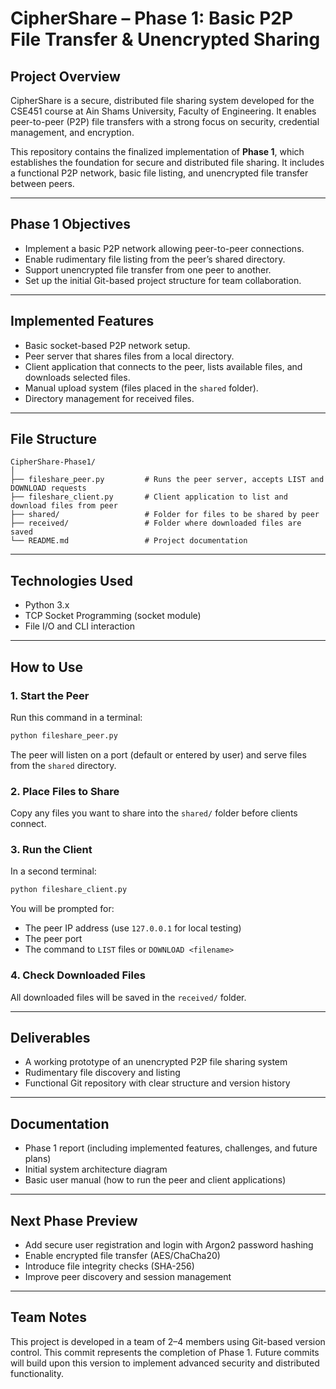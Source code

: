 # CipherShare – Phase 1: Basic P2P File Transfer & Unencrypted Sharing

## Project Overview

CipherShare is a secure, distributed file sharing system developed for the CSE451 course at Ain Shams University, Faculty of Engineering. It enables peer-to-peer (P2P) file transfers with a strong focus on security, credential management, and encryption. 

This repository contains the finalized implementation of **Phase 1**, which establishes the foundation for secure and distributed file sharing. It includes a functional P2P network, basic file listing, and unencrypted file transfer between peers.

---

## Phase 1 Objectives

- Implement a basic P2P network allowing peer-to-peer connections.
- Enable rudimentary file listing from the peer’s shared directory.
- Support unencrypted file transfer from one peer to another.
- Set up the initial Git-based project structure for team collaboration.

---

## Implemented Features

- Basic socket-based P2P network setup.
- Peer server that shares files from a local directory.
- Client application that connects to the peer, lists available files, and downloads selected files.
- Manual upload system (files placed in the `shared` folder).
- Directory management for received files.

---

## File Structure

```
CipherShare-Phase1/
│
├── fileshare_peer.py         # Runs the peer server, accepts LIST and DOWNLOAD requests
├── fileshare_client.py       # Client application to list and download files from peer
├── shared/                   # Folder for files to be shared by peer
├── received/                 # Folder where downloaded files are saved
└── README.md                 # Project documentation
```

---

## Technologies Used

- Python 3.x
- TCP Socket Programming (socket module)
- File I/O and CLI interaction

---

## How to Use

### 1. Start the Peer

Run this command in a terminal:
```bash
python fileshare_peer.py
```

The peer will listen on a port (default or entered by user) and serve files from the `shared` directory.

### 2. Place Files to Share

Copy any files you want to share into the `shared/` folder before clients connect.

### 3. Run the Client

In a second terminal:
```bash
python fileshare_client.py
```

You will be prompted for:
- The peer IP address (use `127.0.0.1` for local testing)
- The peer port
- The command to `LIST` files or `DOWNLOAD <filename>`

### 4. Check Downloaded Files

All downloaded files will be saved in the `received/` folder.

---

## Deliverables

- A working prototype of an unencrypted P2P file sharing system
- Rudimentary file discovery and listing
- Functional Git repository with clear structure and version history

---

## Documentation

- Phase 1 report (including implemented features, challenges, and future plans)
- Initial system architecture diagram
- Basic user manual (how to run the peer and client applications)

---

## Next Phase Preview

- Add secure user registration and login with Argon2 password hashing
- Enable encrypted file transfer (AES/ChaCha20)
- Introduce file integrity checks (SHA-256)
- Improve peer discovery and session management

---

## Team Notes

This project is developed in a team of 2–4 members using Git-based version control. This commit represents the completion of Phase 1. Future commits will build upon this version to implement advanced security and distributed functionality.
